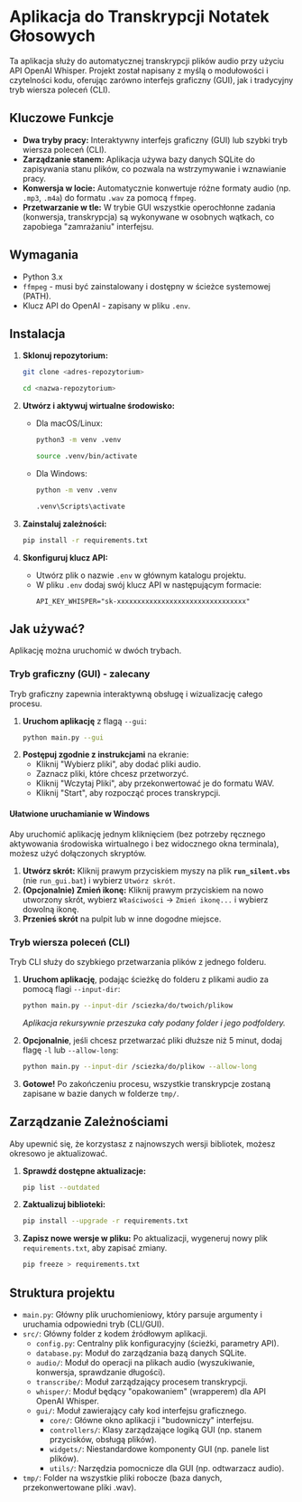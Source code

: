 # Aplikacja do Transkrypcji Notatek Głosowych

Ta aplikacja służy do automatycznej transkrypcji plików audio przy użyciu API OpenAI Whisper. Projekt został napisany z myślą o modułowości i czytelności kodu, oferując zarówno interfejs graficzny (GUI), jak i tradycyjny tryb wiersza poleceń (CLI).

## Kluczowe Funkcje

*   **Dwa tryby pracy:** Interaktywny interfejs graficzny (GUI) lub szybki tryb wiersza poleceń (CLI).
*   **Zarządzanie stanem:** Aplikacja używa bazy danych SQLite do zapisywania stanu plików, co pozwala na wstrzymywanie i wznawianie pracy.
*   **Konwersja w locie:** Automatycznie konwertuje różne formaty audio (np. `.mp3`, `.m4a`) do formatu `.wav` za pomocą `ffmpeg`.
*   **Przetwarzanie w tle:** W trybie GUI wszystkie operochłonne zadania (konwersja, transkrypcja) są wykonywane w osobnych wątkach, co zapobiega "zamrażaniu" interfejsu.

## Wymagania

*   Python 3.x
*   `ffmpeg` - musi być zainstalowany i dostępny w ścieżce systemowej (PATH).
*   Klucz API do OpenAI - zapisany w pliku `.env`.

## Instalacja

1.  **Sklonuj repozytorium:**
    ```bash
    git clone <adres-repozytorium>
    ```
    ```bash
    cd <nazwa-repozytorium>
    ```

2.  **Utwórz i aktywuj wirtualne środowisko:**
    *   Dla macOS/Linux:
        ```bash
        python3 -m venv .venv
        ```
        ```bash
        source .venv/bin/activate
        ```
    *   Dla Windows:
        ```bash
        python -m venv .venv
        ```
        ```bash
        .venv\Scripts\activate
        ```

3.  **Zainstaluj zależności:**
    ```bash
    pip install -r requirements.txt
    ```

4.  **Skonfiguruj klucz API:**
    *   Utwórz plik o nazwie `.env` w głównym katalogu projektu.
    *   W pliku `.env` dodaj swój klucz API w następującym formacie:
        ```
        API_KEY_WHISPER="sk-xxxxxxxxxxxxxxxxxxxxxxxxxxxxxxxx"
        ```

## Jak używać?

Aplikację można uruchomić w dwóch trybach.

### Tryb graficzny (GUI) - zalecany

Tryb graficzny zapewnia interaktywną obsługę i wizualizację całego procesu.

1.  **Uruchom aplikację** z flagą `--gui`:
    ```bash
    python main.py --gui
    ```
2.  **Postępuj zgodnie z instrukcjami** na ekranie:
    *   Kliknij "Wybierz pliki", aby dodać pliki audio.
    *   Zaznacz pliki, które chcesz przetworzyć.
    *   Kliknij "Wczytaj Pliki", aby przekonwertować je do formatu WAV.
    *   Kliknij "Start", aby rozpocząć proces transkrypcji.

#### Ułatwione uruchamianie w Windows

Aby uruchomić aplikację jednym kliknięciem (bez potrzeby ręcznego aktywowania środowiska wirtualnego i bez widocznego okna terminala), możesz użyć dołączonych skryptów.

1.  **Utwórz skrót:** Kliknij prawym przyciskiem myszy na plik **`run_silent.vbs`** (nie `run_gui.bat`) i wybierz `Utwórz skrót`.
2.  **(Opcjonalnie) Zmień ikonę:** Kliknij prawym przyciskiem na nowo utworzony skrót, wybierz `Właściwości` -> `Zmień ikonę...` i wybierz dowolną ikonę.
3.  **Przenieś skrót** na pulpit lub w inne dogodne miejsce.

### Tryb wiersza poleceń (CLI)

Tryb CLI służy do szybkiego przetwarzania plików z jednego folderu.

1.  **Uruchom aplikację**, podając ścieżkę do folderu z plikami audio za pomocą flagi `--input-dir`:
    ```bash
    python main.py --input-dir /sciezka/do/twoich/plikow
    ```
    *Aplikacja rekursywnie przeszuka cały podany folder i jego podfoldery.*

2.  **Opcjonalnie**, jeśli chcesz przetwarzać pliki dłuższe niż 5 minut, dodaj flagę `-l` lub `--allow-long`:
    ```bash
    python main.py --input-dir /sciezka/do/plikow --allow-long
    ```

3.  **Gotowe!** Po zakończeniu procesu, wszystkie transkrypcje zostaną zapisane w bazie danych w folderze `tmp/`.

## Zarządzanie Zależnościami

Aby upewnić się, że korzystasz z najnowszych wersji bibliotek, możesz okresowo je aktualizować.

1.  **Sprawdź dostępne aktualizacje:**
    ```bash
    pip list --outdated
    ```

2.  **Zaktualizuj biblioteki:**
    ```bash
    pip install --upgrade -r requirements.txt
    ```

3.  **Zapisz nowe wersje w pliku:**
    Po aktualizacji, wygeneruj nowy plik `requirements.txt`, aby zapisać zmiany.
    ```bash
    pip freeze > requirements.txt
    ```

## Struktura projektu

*   `main.py`: Główny plik uruchomieniowy, który parsuje argumenty i uruchamia odpowiedni tryb (CLI/GUI).
*   `src/`: Główny folder z kodem źródłowym aplikacji.
    *   `config.py`: Centralny plik konfiguracyjny (ścieżki, parametry API).
    *   `database.py`: Moduł do zarządzania bazą danych SQLite.
    *   `audio/`: Moduł do operacji na plikach audio (wyszukiwanie, konwersja, sprawdzanie długości).
    *   `transcribe/`: Moduł zarządzający procesem transkrypcji.
    *   `whisper/`: Moduł będący "opakowaniem" (wrapperem) dla API OpenAI Whisper.
    *   `gui/`: Moduł zawierający cały kod interfejsu graficznego.
        *   `core/`: Główne okno aplikacji i "budowniczy" interfejsu.
        *   `controllers/`: Klasy zarządzające logiką GUI (np. stanem przycisków, obsługą plików).
        *   `widgets/`: Niestandardowe komponenty GUI (np. panele list plików).
        *   `utils/`: Narzędzia pomocnicze dla GUI (np. odtwarzacz audio).
*   `tmp/`: Folder na wszystkie pliki robocze (baza danych, przekonwertowane pliki .wav).